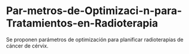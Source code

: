 # Par-metros-de-Optimizaci-n-para-Tratamientos-en-Radioterapia
Se proponen parámetros de optimización para planificar radioterapias de cáncer de cérvix.
